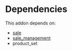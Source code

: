 # Dependencies

This addon depends on:

- [sale](https://github.com/bringout/oca-ocb-sale/tree/681dc8d5fff638cb0862a34e48091a2098d091f8/odoo-bringout-oca-ocb-sale)
- [sale_management](https://github.com/bringout/oca-ocb-sale/tree/681dc8d5fff638cb0862a34e48091a2098d091f8/odoo-bringout-oca-ocb-sale_management)
- product_set
